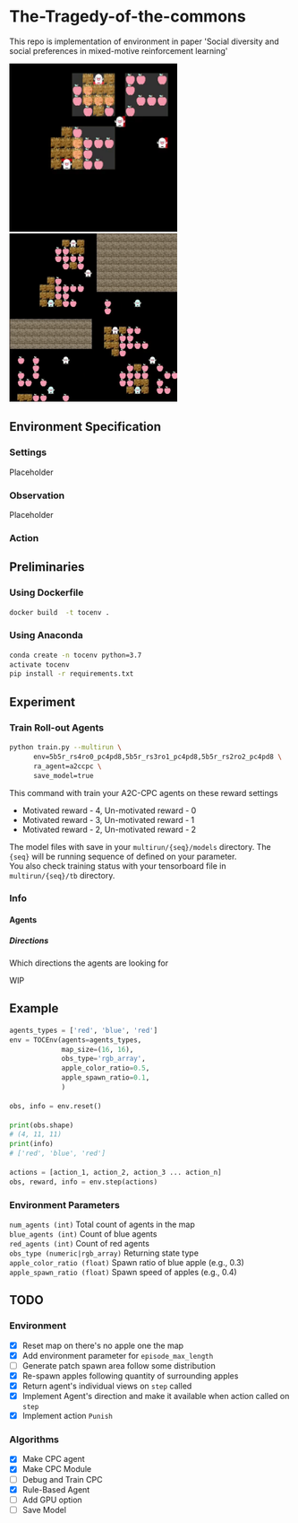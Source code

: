 # The-Tragedy-of-the-commons
This repo is implementation of environment in paper 'Social diversity and social preferences in mixed-motive reinforcement learning'

<p float="left">
<img src="./screenshot/snapshot.gif" width="300">
<img src="./screenshot/individual.gif" width="300">
</p>

## Environment Specification
### Settings
Placeholder

### Observation
Placeholder

### Action

## Preliminaries
### Using Dockerfile
```bash
docker build  -t tocenv .
```
### Using Anaconda
```bash
conda create -n tocenv python=3.7
activate tocenv
pip install -r requirements.txt
```


## Experiment
### Train Roll-out Agents
```bash
python train.py --multirun \
      env=5b5r_rs4ro0_pc4pd8,5b5r_rs3ro1_pc4pd8,5b5r_rs2ro2_pc4pd8 \
      ra_agent=a2ccpc \
      save_model=true
```
This command with train your A2C-CPC agents on these reward settings
- Motivated reward - 4, Un-motivated reward - 0
- Motivated reward - 3, Un-motivated reward - 1
- Motivated reward - 2, Un-motivated reward - 2

The model files with save in your `multirun/{seq}/models` directory. The `{seq}` will be running sequence of defined on your parameter.  
You also check training status with your tensorboard file in `multirun/{seq}/tb` directory.

### Info

#### Agents
##### Directions
Which directions the agents are looking for  

WIP

## Example
```python
agents_types = ['red', 'blue', 'red']
env = TOCEnv(agents=agents_types,
             map_size=(16, 16),
             obs_type='rgb_array',
             apple_color_ratio=0.5,
             apple_spawn_ratio=0.1,
             )

obs, info = env.reset()

print(obs.shape)
# (4, 11, 11)
print(info)
# ['red', 'blue', 'red']

actions = [action_1, action_2, action_3 ... action_n]
obs, reward, info = env.step(actions)
```
### Environment Parameters
`num_agents (int)` Total count of agents in the map  
`blue_agents (int)` Count of blue agents  
`red_agents (int)` Count of red agents  
`obs_type (numeric|rgb_array)` Returning state type  
`apple_color_ratio (float)` Spawn ratio of blue apple (e.g., 0.3)  
`apple_spawn_ratio (float)` Spawn speed of apples (e.g., 0.4)

## TODO
### Environment
- [X] Reset map on there's no apple one the map
- [X] Add environment parameter for `episode_max_length`
- [ ] Generate patch spawn area follow some distribution
- [X] Re-spawn apples following quantity of surrounding apples
- [X] Return agent's individual views on `step` called
- [X] Implement Agent's direction and make it available when action called on `step`
- [X] Implement action `Punish`

### Algorithms
- [X] Make CPC agent
- [X] Make CPC Module
- [ ] Debug and Train CPC
- [X] Rule-Based Agent 
- [ ] Add GPU option
- [ ] Save Model
